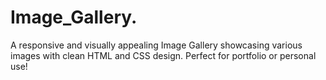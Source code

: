 # Image_Gallery.
A responsive and visually appealing Image Gallery showcasing various images with clean HTML and CSS design. Perfect for portfolio or personal use!

